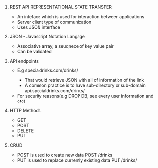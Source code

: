1. REST API
REPRESENTATIONAL STATE TRANSFER
    - An inteface which is used for interaction between applications
    - Server client type of communication
    - Uses JSON interface

2. JSON - Javascript Notation Langage
    - Associative array, a seuqnece of key value pair
    - Can be validated

3. API endpoints
    - E.g specialdrinks.com/drinks/<id>
        - That would retrieve JSON with all of information of the link
        - A common practice is to have sub-directory or sub-domain api.specialdrinks.com/drinks/<id>
    - For security reasons(e.g DROP DB, see every user information and etc)

4. HTTP Methods
    - GET
    - POST 
    - DELETE
    - PUT

5. CRUD
    - POST is used to create new data POST /drinks
    - PUT is used to replace currently existing data PUT /drinks/<id>
    
    

